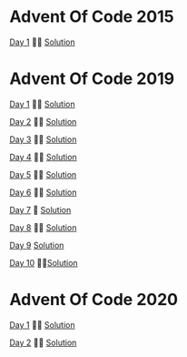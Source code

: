 # Advent Of Code 2015

[Day 1](https://adventofcode.com/2015/day/1) &#127775;&#127775; [Solution](2015/day1/Program.cs)

# Advent Of Code 2019

[Day 1](https://adventofcode.com/2019/day/1) &#127775;&#127775; [Solution](2019/day1/Program.cs)

[Day 2](https://adventofcode.com/2019/day/2) &#127775;&#127775; [Solution](2019/day2/Program.cs)

[Day 3](https://adventofcode.com/2019/day/3) &#127775;&#127775; [Solution](2019/day3/Program.cs)

[Day 4](https://adventofcode.com/2019/day/4) &#127775;&#127775; [Solution](2019/day4/Program.cs)

[Day 5](https://adventofcode.com/2019/day/5) &#127775;&#127775; [Solution](2019/day5/Program.cs)

[Day 6](https://adventofcode.com/2019/day/5) &#127775;&#127775; [Solution](2019/day6/Program.cs)

[Day 7](https://adventofcode.com/2019/day/7) &#127775; [Solution](2019/day7/Program.cs)

[Day 8](https://adventofcode.com/2019/day/8) &#127775;&#127775; [Solution](2019/day8/Program.cs)

[Day 9](https://adventofcode.com/2019/day/8) [Solution](#)

[Day 10](https://adventofcode.com/2019/day/8) &#127775;&#127775;[Solution](2019/day10/Program.cs)


# Advent Of Code 2020

[Day 1](https://adventofcode.com/2020/day/1) &#127775;&#127775; [Solution](2020/day1/Program.cs)

[Day 2](https://adventofcode.com/2020/day/2) &#127775;&#127775; [Solution](2020/day2/Program.cs)